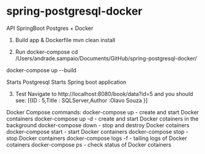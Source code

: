 # spring-postgresql-docker
API SpringBoot Postgres + Docker

1. Build app & Dockerfile
mvn clean install

2. Run docker-compose
cd /Users/andrade.sampaio/Documents/GitHub/spring-postgresql-docker/

docker-compose up --build

Starts Postgresql
Starts Spring boot application

3. Test
Navigate to http://localhost:8080/book/data?id=5 and you should see: [{ID : 5,Title : SQLServer,Author :Olavo Souza }]

Docker Compose commands:
docker-compose up - create and start Docker containers
docker-compose up -d - create and start Docker cotainers in the background
docker-compose down - stop and destroy Docker cotainers
docker-compose start - start Docker containers
docker-compose stop - stop Docker containers
docker-compose logs -f - tailing logs of Docker cotainers
docker-compose ps - check status of Docker cotainers